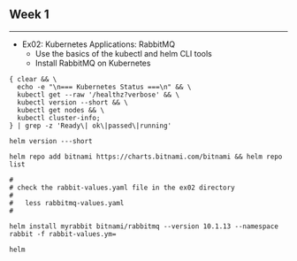 
## Week 1
________

  - Ex02: Kubernetes Applications: RabbitMQ
      * Use the basics of the kubectl and helm CLI tools
      * Install RabbitMQ on Kubernetes


```
{ clear && \
  echo -e "\n=== Kubernetes Status ===\n" && \
  kubectl get --raw '/healthz?verbose' && \
  kubectl version --short && \
  kubectl get nodes && \
  kubectl cluster-info;
} | grep -z 'Ready\| ok\|passed\|running'

helm version ---short

helm repo add bitnami https://charts.bitnami.com/bitnami && helm repo list

# 
# check the rabbit-values.yaml file in the ex02 directory
#
#   less rabbitmq-values.yaml
#

helm install myrabbit bitnami/rabbitmq --version 10.1.13 --namespace rabbit -f rabbit-values.ym=

helm
```
